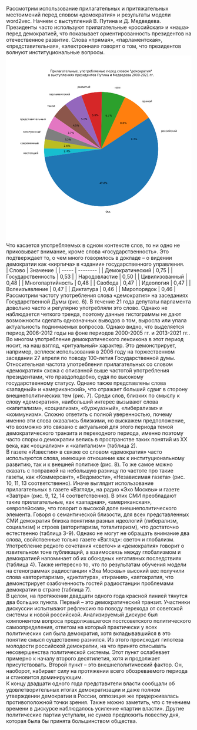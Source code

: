 Рассмотрим использование прилагательных и притяжательных местоимений перед словом «демократия» и результаты модели word2vec. Начнем с выступлений В. Путина и Д. Медведева. Президенты часто используют прилагательные «российская» и «наша» перед демократией, что показывает ориентированность президентов на отечественное развитие. Слова «прямая», «парламентская», «представительная», «электронная» говорят о том, что президентов волнуют институциональные вопросы. ![](https://github.com/alexkobz/diplom/blob/main/texts/president/president_adj.png) Что касается употребляемых в одном контексте слов, то ни одно не приковывает внимание, кроме слова «государственность». Это подтверждает то, о чем много говорилось в докладе – о видении демократии как «кирпича» в «здании» государственного управления.\
| Слово | Значение |
| ----- | -------- |
| Демократический |	0,75 |
| Государственность | 0,53 |
| Народовластие | 0,50 |
| Цивилизованный | 0,48 |
| Многопартийность | 0,48 |
| Свобода |	0,47 |
| Идеология | 0,47 |
| Волеизъявление | 0,47 |
| Диктатура | 0,46 |
| Миропорядок |	0,46 |\
Рассмотрим частоту употребления слова «демократия» на заседаниях Государственной Думы (рис. 6). В течение 21 года депутаты парламента довольно часто и регулярно употребляли это слово. Однако не наблюдается четкого тренда, поэтому данные гистограммы не дают возможности сделать однозначных выводов о том, выросла или упала актуальность поднимаемых вопросов. Однако видно, что выделяется период 2006-2012 годы на фоне периодов 2000-2005 гг. и 2013-2021 гг.. Во многом употребление демократического лексикона в этот период носит, на наш взгляд, «ритуальный» характер. Это демонстрирует, например, всплеск использования в 2006 году на торжественном заседании 27 апреля по поводу 100-летия Государственной думы.  Относительная частота употребления прилагательных со словом «демократия» схожа с описанной выше частотой употребления президентами, что правдоподобно, судя по высокому государственному статусу. Однако также представлены слова «западный» и «американский», что отражает больший сдвиг в сторону внешнеполитических тем (рис. 7). Среди слов, близких по смыслу к слову «демократия», наибольший интерес вызывают слова «капитализм», «социализм», «буржуазный», «либерализм» и «коммунизм». Сложно ответить с полной уверенностью, почему именно эти слова оказались близкими, но выскажем предположение, что возможно это связано с актуальной для этого периода темой демократического транзита и переходного периода, именно поэтому часто споры о демократии велись в пространстве таких понятий из XX века, как «социализм» и «капитализм» (таблица 2).\
В газете «Известия» в связке со словом «демократия» часто используются слова, имеющие отношение как к институциональному развитию, так и к внешней политике (рис. 8). То же самое можно сказать с поправкой на небольшую разницу по частоте про такие газеты, как «Коммерсант», «Ведомости», «Независимая газета» (рис. 10, 11, 13 соответственно). Иначе выглядит использование прилагательных в газете «Взгляд», на радио «Эхо Москвы» и газете «Завтра» (рис. 9, 12, 14 соответственно). В этих СМИ преобладают такие прилагательные, как «западная», «американская», «европейская», что говорит о высокой доле внешнеполитического элемента. Говоря о семантической близости, для всех представленных СМИ демократия близка понятиям разных идеологий (либерализм, социализм) и строев (авторитаризм, тоталитаризм), что достаточно естественно (таблица 3-9). Однако не могут не обращать внимание два слова, свойственные только газете «Взгляд»: светоч и глобализм. Употребление редкого сочетания «светоч» и «демократия» говорит о язвительном тоне публикаций, а взаимосвязь между глобализмом и демократией напоминает об их обоюдных негативных последствиях (таблица 4). Также интересно то, что по результатам обучения модели на стенограммах радиостанции «Эха Москвы» высокий вес получили слова «авторитаризм», «диктатура», «тирания», «автократия, что демонстрирует озабоченность гостей радиостанции проблемами демократии в стране (таблица 7).\
В целом, на протяжении двадцати одного года красной линией тянутся два больших пункта. Первый – это демократический транзит. Участники дискуссии испытывают рефлексию по поводу перехода от советской системы к новой российской. Анализируемый дискурс был компонентом вопроса продолжавшегося постсоветского политического самоопределения, ответом на который практически у всех политических сил была демократия, хотя вкладывавшийся в это понятие смысл существенно разнился. Из этого происходит гипотеза молодости российской демократии, на что принято списывать несовершенства политической системы. Этот пункт ослабевает примерно к началу второго десятилетия, хотя и продолжает присутствовать. Второй пункт – это внешнеполитический фактор. Он, наоборот, набирает силу на протяжении всего обозреваемого периода и становится доминирующим.\
К концу двадцати одного года представители власти сообщали об удовлетворительных итогах демократизации и даже полном утверждении демократии в России, оппозиция же придерживалась противоположной точки зрения. Также можно заметить, что с течением времени в дискурсе наблюдалось усиление «партии власти». Другие политические партии уступали, не сумев предложить повестку дня, которая была бы принята большинством общества. 

